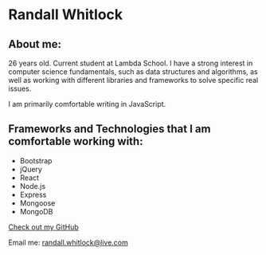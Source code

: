 # Randall Whitlock

## About me:

26 years old.  Current student at Lambda School. I have a strong interest in computer science fundamentals, such as data structures and algorithms, as well as working with different libraries and frameworks to solve specific real issues.  

I am primarily comfortable writing in JavaScript.

## Frameworks and Technologies that I am comfortable working with:

- Bootstrap
- jQuery
- React
- Node.js
- Express
- Mongoose
- MongoDB


[Check out my GitHub](https://github.com/randallwhitlock)

Email me: randall.whitlock@live.com
